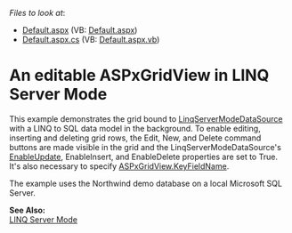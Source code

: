 <!-- default file list -->
*Files to look at*:

* [Default.aspx](./CS/WebSite/Default.aspx) (VB: [Default.aspx](./VB/WebSite/Default.aspx))
* [Default.aspx.cs](./CS/WebSite/Default.aspx.cs) (VB: [Default.aspx.vb](./VB/WebSite/Default.aspx.vb))
<!-- default file list end -->
# An editable ASPxGridView in LINQ Server Mode


<p>This example demonstrates the grid bound to <a href="http://documentation.devexpress.com/#CoreLibraries/clsDevExpressDataLinqLinqServerModeDataSourcetopic">LinqServerModeDataSource</a> with a LINQ to SQL data model in the background. To enable editing, inserting and deleting grid rows, the Edit, New, and Delete command buttons are made visible in the grid and the LinqServerModeDataSource's <a href="http://documentation.devexpress.com/#CoreLibraries/DevExpressDataLinqLinqServerModeDataSource_EnableUpdatetopic">EnableUpdate</a>, EnableInsert, and EnableDelete properties are set to True. It's also necessary to specify <a href="http://documentation.devexpress.com/#AspNet/DevExpressWebASPxGridViewASPxGridView_KeyFieldNametopic">ASPxGridView.KeyFieldName</a>.</p><p>The example uses the Northwind demo database on a local Microsoft SQL Server.</p><p><strong>See Also:</strong><br />
<a href="http://documentation.devexpress.com/#AspNet/CustomDocument4059">LINQ Server Mode</a></p>

<br/>


